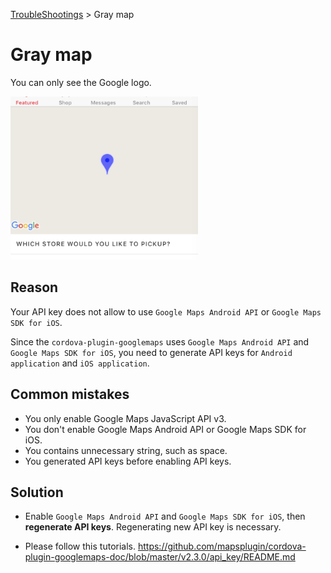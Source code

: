 [TroubleShootings](../README.md) > Gray map

# Gray map

You can only see the Google logo.

<img src="image1.png" width="300">


## Reason

Your API key does not allow to use `Google Maps Android API` or `Google Maps SDK for iOS`.

Since the `cordova-plugin-googlemaps` uses `Google Maps Android API` and `Google Maps SDK for iOS`, you need to generate API keys for `Android application` and `iOS application`.

## Common mistakes

- You only enable Google Maps JavaScript API v3.
- You don't enable Google Maps Android API or Google Maps SDK for iOS.
- You contains unnecessary string, such as space.
- You generated API keys before enabling API keys.


## Solution

- Enable `Google Maps Android API` and `Google Maps SDK for iOS`,
then **regenerate API keys**. Regenerating new API key is necessary.

- Please follow this tutorials. https://github.com/mapsplugin/cordova-plugin-googlemaps-doc/blob/master/v2.3.0/api_key/README.md
